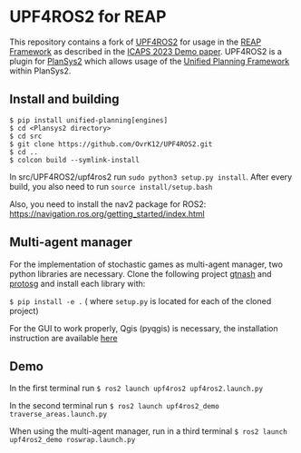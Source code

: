 # UPF4ROS2 for REAP

This repository contains a fork of [UPF4ROS2](https://github.com/PlanSys2/UPF4ROS2) for usage in the [REAP Framework](https://github.com/UniBwM-IFS-AILab/REAP) as described in the [ICAPS 2023 Demo paper](https://icaps23.icaps-conference.org/program/demos/#3216). UPF4ROS2 is a plugin for [PlanSys2](https://plansys2.github.io/) which allows usage of the [Unified Planning Framework](https://github.com/aiplan4eu/unified-planning) within PlanSys2.

## Install and building

```
$ pip install unified-planning[engines]
$ cd <Plansys2 directory>
$ cd src
$ git clone https://github.com/OvrK12/UPF4ROS2.git
$ cd ..
$ colcon build --symlink-install
```

In src/UPF4ROS2/upf4ros2 run `sudo python3 setup.py install`. After every build, you also need to run `source install/setup.bash`

Also, you need to install the nav2 package for ROS2: https://navigation.ros.org/getting_started/index.html

## Multi-agent manager

For the implementation of stochastic games as multi-agent manager, two python libraries are necessary. 
Clone the following project [gtnash](https://forgemia.inra.fr/game-theory-tools-group/gtnash) and [protosg](https://forgemia.inra.fr/pauljourdan22/protoSG) and install each library with:

`$ pip install -e .` ( where `setup.py` is located for each of the cloned project)

For the GUI to work properly, Qgis (pyqgis) is necessary, the installation instruction are available [here](https://www.qgis.org/en/site/forusers/alldownloads.html#linux)

## Demo
In the first terminal run
`$ ros2 launch upf4ros2 upf4ros2.launch.py`

In the second terminal run
`$ ros2 launch upf4ros2_demo traverse_areas.launch.py`

When using the multi-agent manager, run in a third terminal
`$ ros2 launch upf4ros2_demo roswrap.launch.py`
